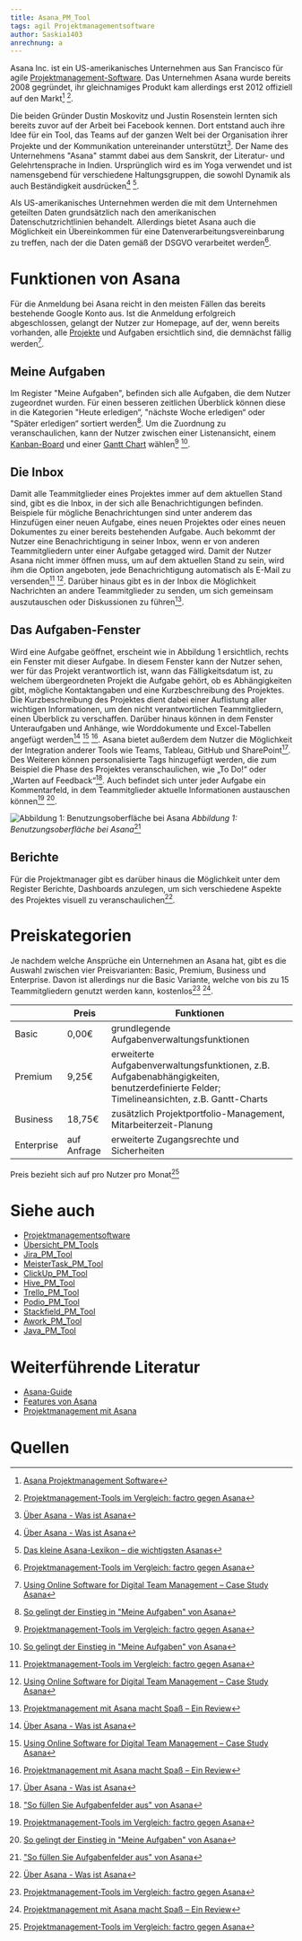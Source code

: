 ```yaml
---
title: Asana_PM_Tool
tags: agil Projektmanagementsoftware
author: Saskia1403
anrechnung: a
---
```


Asana Inc. ist ein US-amerikanisches Unternehmen aus San Francisco für agile [Projektmanagement-Software](Projektmanagementsoftware.md). Das Unternehmen Asana wurde bereits 2008 gegründet, ihr gleichnamiges Produkt kam allerdings erst 2012 offiziell auf den Markt[^1] [^2]. 

Die beiden Gründer Dustin Moskovitz und Justin Rosenstein lernten sich bereits zuvor auf der Arbeit bei Facebook kennen. Dort entstand auch ihre Idee für ein Tool, das Teams auf der ganzen Welt bei der Organisation ihrer Projekte und der Kommunikation untereinander unterstützt[^3]. 
Der Name des Unternehmens "Asana" stammt dabei aus dem Sanskrit, der Literatur- und Gelehrtensprache in Indien. Ursprünglich wird es im Yoga verwendet und ist namensgebend für verschiedene Haltungsgruppen, die sowohl Dynamik als auch Beständigkeit ausdrücken[^3] [^4]. 

Als US-amerikanisches Unternehmen werden die mit dem Unternehmen geteilten Daten grundsätzlich nach den amerikanischen Datenschutzrichtlinien behandelt. Allerdings bietet Asana auch die Möglichkeit ein Übereinkommen für eine Datenverarbeitungsvereinbarung zu treffen, nach der die Daten gemäß der DSGVO verarbeitet werden[^2].

# Funktionen von Asana 
Für die Anmeldung bei Asana reicht in den meisten Fällen das bereits bestehende Google Konto aus. Ist die Anmeldung erfolgreich abgeschlossen, gelangt der Nutzer zur Homepage, auf der, wenn bereits vorhanden, alle [Projekte](Projekt.md) und Aufgaben ersichtlich sind, die demnächst fällig werden[^5].

## Meine Aufgaben

Im Register "Meine Aufgaben", befinden sich alle Aufgaben, die dem Nutzer zugeordnet wurden. Für einen besseren zeitlichen Überblick können diese in die Kategorien "Heute erledigen“, "nächste Woche erledigen“ oder "Später erledigen“ sortiert werden[^6]. Um die Zuordnung zu veranschaulichen, kann der Nutzer zwischen einer Listenansicht, einem [Kanban-Board](Kanban.md) und einer [Gantt Chart](Gantt_Diagramme.md) wählen[^2] [^6]. 

## Die Inbox

Damit alle Teammitglieder eines Projektes immer auf dem aktuellen Stand sind, gibt es die Inbox, in der sich alle Benachrichtigungen befinden. Beispiele für mögliche Benachrichtungen sind unter anderem das Hinzufügen einer neuen Aufgabe, eines neuen Projektes oder eines neuen Dokumentes zu einer bereits bestehenden Aufgabe. Auch bekommt der Nutzer eine Benachrichtigung in seiner Inbox, wenn er von anderen Teammitgliedern unter einer Aufgabe getagged wird. Damit der Nutzer Asana nicht immer öffnen muss, um auf dem aktuellen Stand zu sein, wird ihm die Option angeboten, jede Benachrichtigung automatisch als E-Mail zu versenden[^2] [^5]. Darüber hinaus gibt es in der Inbox die Möglichkeit Nachrichten an andere Teammitglieder zu senden, um sich gemeinsam auszutauschen oder Diskussionen zu führen[^7].

## Das Aufgaben-Fenster 

Wird eine Aufgabe geöffnet, erscheint wie in Abbildung 1 ersichtlich, rechts ein Fenster mit dieser Aufgabe. In diesem Fenster kann der Nutzer sehen, wer für das Projekt verantwortlich ist, wann das Fälligkeitsdatum ist, zu welchem übergeordneten Projekt die Aufgabe gehört, ob es Abhängigkeiten gibt, mögliche Kontaktangaben und eine Kurzbeschreibung des Projektes. Die Kurzbeschreibung des Projektes dient dabei einer Auflistung aller wichtigen Informationen, um den nicht verantwortlichen Teammitgliedern, einen Überblick zu verschaffen. Darüber hinaus können in dem Fenster Unteraufgaben und Anhänge, wie Worddokumente und Excel-Tabellen angefügt werden[^3] [^5] [^7]. Asana bietet außerdem dem Nutzer die Möglichkeit der Integration anderer Tools wie Teams, Tableau, GitHub und SharePoint[^3]. Des Weiteren können personalisierte Tags hinzugefügt werden, die zum Beispiel die Phase des Projektes veranschaulichen, wie „To Do!“ oder „Warten auf Feedback“[^8]. Auch befindet sich unter jeder Aufgabe ein Kommentarfeld, in dem Teammitglieder aktuelle Informationen austauschen können[^2] [^6]. 

![Abbildung 1: Benutzungsoberfläche bei Asana](Asana_PM_Tool/Benutzungsoberfläche_Asana.png)
*Abbildung 1: Benutzungsoberfläche bei Asana*[^8]


## Berichte 

Für die Projektmanager gibt es darüber hinaus die Möglichkeit unter dem Register Berichte, Dashboards anzulegen, um sich verschiedene Aspekte des Projektes visuell zu veranschaulichen[^3].


# Preiskategorien 
 Je nachdem welche Ansprüche ein Unternehmen an Asana hat, gibt es die Auswahl zwischen vier Preisvarianten: Basic, Premium, Business und Enterprise. Davon ist allerdings nur die Basic Variante, welche von bis zu 15 Teammitgliedern genutzt werden kann, kostenlos[^2] [^7].
 
 
 
|             |  Preis  | Funktionen | 
|-------------|-------------|------------|
| Basic       |  0,00€      | grundlegende Aufgabenverwaltungsfunktionen |
| Premium     |  9,25€      | erweiterte Aufgabenverwaltungsfunktionen, z.B. Aufgabenabhängigkeiten, benutzerdefinierte Felder;  Timelineansichten, z.B. Gantt-Charts|
| Business    |  18,75€     | zusätzlich Projektportfolio-Management, Mitarbeiterzeit-Planung |
| Enterprise  | auf Anfrage | erweiterte Zugangsrechte und Sicherheiten |

Preis bezieht sich auf pro Nutzer pro Monat[^2]
 
 


# Siehe auch
* [Projektmanagementsoftware](Projektmanagementsoftware.md)
* [Übersicht_PM_Tools](Uebersicht_PM_Tools.md)
* [Jira_PM_Tool](Jira_PM_Tool.md)
* [MeisterTask_PM_Tool](MeisterTask_PM_Tool.md)
* [ClickUp_PM_Tool](ClickUp_PM_Tool.md)
* [Hive_PM_Tool](Hive_PM_Tool.md)
* [Trello_PM_Tool](Trello_PM_Tool.md)
* [Podio_PM_Tool](Podio_PM_Tool.md)
* [Stackfield_PM_Tool](Stackfield_PM_Tool.md)
* [Awork_PM_Tool](Awork_PM_Tool.md)
* [Java_PM_Tool](Java_PM_Tool.md)

# Weiterführende Literatur

* [Asana-Guide](https://asana.com/de/guide)
* [Features von Asana](https://asana.com/de/features)
* [Projektmanagement mit Asana](https://asana.com/de/uses/project-management)

# Quellen

[^1]: [Asana Projektmanagement Software](https://www.unternehmenswelt.de/asana-projektmanagement-software)
[^2]: [Projektmanagement-Tools im Vergleich: factro gegen Asana](https://www.focus.de/digital/experten/software-projektmanagement-tools-im-vergleich-factro-gegen-asana_id_10485623.html)
[^3]: [Über Asana - Was ist Asana](https://asana.com/de/company)
[^4]: [Das kleine Asana-Lexikon – die wichtigsten Asanas](https://www.yogaeasy.de/artikel/asana-lexikon)
[^5]: [Using Online Software for Digital Team Management – Case Study Asana](https://www.researchgate.net/publication/318653655_Using_Online_Software_for_Digital_Team_Management_-_Case_Study_Asana)
[^6]: [So gelingt der Einstieg in "Meine Aufgaben" von Asana](https://asana.com/de/guide/help/fundamentals/my-tasks)
[^7]: [Projektmanagement mit Asana macht Spaß – Ein Review](https://pm-tools.info/projektmanagement-software-reviews/projektmanagement-mit-asana-review/)
[^8]: ["So füllen Sie Aufgabenfelder aus" von Asana](https://asana.com/de/guide/help/tasks/fields#gl-tags)
